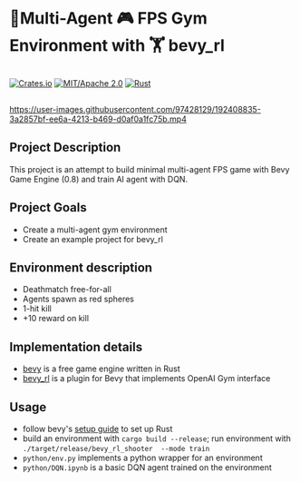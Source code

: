 # 👾Multi-Agent 🎮 FPS Gym Environment with 🏋️ bevy_rl

##

[![Crates.io](https://img.shields.io/crates/v/bevy_rl_shooter.svg)](https://crates.io/crates/bevy_rl_shooter)
[![MIT/Apache 2.0](https://img.shields.io/badge/license-MIT%2FApache-blue.svg)](https://github.com/bevyengine/bevy#license)
[![Rust](https://github.com/stillonearth/bevy_rl_shooter/workflows/CI/badge.svg)](https://github.com/stillonearth/bevy_rl_shooter/actions)

##

https://user-images.githubusercontent.com/97428129/192408835-3a2857bf-ee6a-4213-b469-d0af0a1fc75b.mp4

## Project Description

This project is an attempt to build minimal multi-agent FPS game with Bevy Game Engine (0.8) and train AI agent with DQN.

## Project Goals

- Create a multi-agent gym environment
- Create an example project for bevy_rl

## Environment description

- Deathmatch free-for-all
- Agents spawn as red spheres
- 1-hit kill
- +10 reward on kill

## Implementation details

- [bevy](https://bevyengine.org/) is a free game engine written in Rust
- [bevy_rl](https://github.com/stillonearth/bevy_rl) is a plugin for Bevy that implements OpenAI Gym interface

## Usage

- follow bevy's [setup guide](https://bevyengine.org/learn/book/getting-started/setup/) to set up Rust
- build an environment with `cargo build --release`; run environment with `./target/release/bevy_rl_shooter  --mode train`
- `python/env.py` implements a python wrapper for an environment
- `python/DQN.ipynb` is a basic DQN agent trained on the environment
